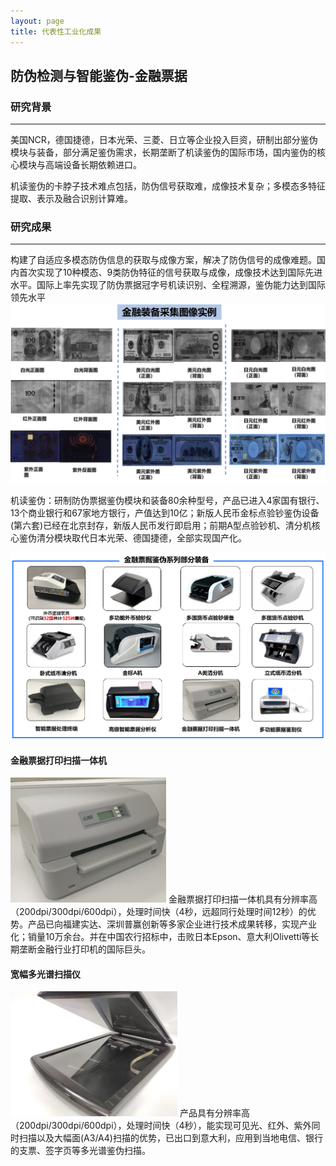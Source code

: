 ```yaml
---
layout: page
title: 代表性工业化成果
---
```

<!--
 * @Author: Conghao Wong
 * @Date: 2023-03-08 19:13:03
 * @LastEditors: shuoye
 * @LastEditTime: 2023-03-11 20:48:42
 * @Description: file content
 * @Github: https://cocoon2wong.github.io
 * Copyright 2023 Conghao Wong, All Rights Reserved.
-->
## 防伪检测与智能鉴伪-金融票据
### 研究背景
---

美国NCR，德国捷德，日本光荣、三菱、日立等企业投入巨资，研制出部分鉴伪模块与装备，部分满足鉴伪需求，长期垄断了机读鉴伪的国际市场，国内鉴伪的核心模块与高端设备长期依赖进口。

机读鉴伪的卡脖子技术难点包括，防伪信号获取难，成像技术复杂；多模态多特征提取、表示及融合识别计算难。

### 研究成果
---

构建了自适应多模态防伪信息的获取与成像方案，解决了防伪信号的成像难题。国内首次实现了10种模态、9类防伪特征的信号获取与成像，成像技术达到国际先进水平。国际上率先实现了防伪票据冠字号机读识别、全程溯源，鉴伪能力达到国际领先水平
<img src="/assets/img/industry/2-1.png">
 

机读鉴伪：研制防伪票据鉴伪模块和装备80余种型号，产品已进入4家国有银行、13个商业银行和67家地方银行，产值达到10亿；新版人民币金标点验钞鉴伪设备(第六套)已经在北京封存，新版人民币发行即启用；前期A型点验钞机、清分机核心鉴伪清分模块取代日本光荣、德国捷德，全部实现国产化。
 
<img src="/assets/img/industry/2-2.png">

#### 金融票据打印扫描一体机
 <img style="height: 200px;" src="/assets/img/industry/2-3.png">
金融票据打印扫描一体机具有分辨率高（200dpi/300dpi/600dpi），处理时间快（4秒，远超同行处理时间12秒）的优势。产品已向福建实达、深圳普赢创新等多家企业进行技术成果转移，实现产业化；销量10万余台。并在中国农行招标中，击败日本Epson、意大利Olivetti等长期垄断金融行业打印机的国际巨头。

#### 宽幅多光谱扫描仪
<img style="height: 200px;" src="/assets/img/industry/2-4.png">
产品具有分辨率高（200dpi/300dpi/600dpi），处理时间快（4秒），能实现可见光、红外、紫外同时扫描以及大幅面(A3/A4)扫描的优势，已出口到意大利，应用到当地电信、银行的支票、签字页等多光谱鉴伪扫描。




